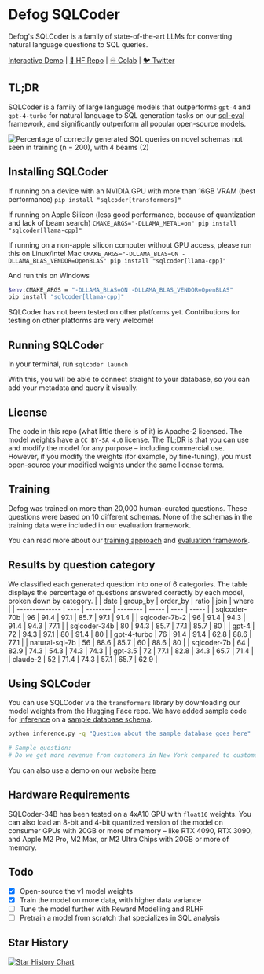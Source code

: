 # Defog SQLCoder
Defog's SQLCoder is a family of state-of-the-art LLMs for converting natural language questions to SQL queries.

[Interactive Demo](https://defog.ai/sqlcoder-demo/) | [🤗 HF Repo](https://huggingface.co/defog/sqlcoder-8b) | [♾️ Colab](https://colab.research.google.com/drive/1z4rmOEiFkxkMiecAWeTUlPl0OmKgfEu7?usp=sharing) | [🐦 Twitter](https://twitter.com/defogdata)

## TL;DR
SQLCoder is a family of large language models that outperforms `gpt-4` and `gpt-4-turbo` for natural language to SQL generation tasks on our [sql-eval](https://github.com/defog-ai/sql-eval) framework, and significantly outperform all popular open-source models.

![Percentage of correctly generated SQL queries on novel schemas not seen in training (n = 200), with 4 beams (2)](https://github.com/defog-ai/sqlcoder/assets/5008293/22b891db-2201-4b30-a52d-22376ba8ec86)


## Installing SQLCoder
If running on a device with an NVIDIA GPU with more than 16GB VRAM (best performance)
`pip install "sqlcoder[transformers]"`

If running on Apple Silicon (less good performance, because of quantization and lack of beam search)
`CMAKE_ARGS="-DLLAMA_METAL=on" pip install "sqlcoder[llama-cpp]"`

If running on a non-apple silicon computer without GPU access, please run this on Linux/Intel Mac
`CMAKE_ARGS="-DLLAMA_BLAS=ON -DLLAMA_BLAS_VENDOR=OpenBLAS" pip install "sqlcoder[llama-cpp]"`

And run this on Windows
```bash
$env:CMAKE_ARGS = "-DLLAMA_BLAS=ON -DLLAMA_BLAS_VENDOR=OpenBLAS"
pip install "sqlcoder[llama-cpp]"
```

SQLCoder has not been tested on other platforms yet. Contributions for testing on other platforms are very welcome!

## Running SQLCoder
In your terminal, run
`sqlcoder launch`

With this, you will be able to connect straight to your database, so you can add your metadata and query it visually.

## License
The code in this repo (what little there is of it) is Apache-2 licensed. The model weights have a `CC BY-SA 4.0` license. The TL;DR is that you can use and modify the model for any purpose – including commercial use. However, if you modify the weights (for example, by fine-tuning), you must open-source your modified weights under the same license terms.

## Training
Defog was trained on more than 20,000 human-curated questions. These questions were based on 10 different schemas. None of the schemas in the training data were included in our evaluation framework. 

You can read more about our [training approach](https://defog.ai/blog/open-sourcing-sqlcoder2-7b/) and [evaluation framework](https://defog.ai/blog/open-sourcing-sqleval/).

## Results by question category
We classified each generated question into one of 6 categories. The table displays the percentage of questions answered correctly by each model, broken down by category.
|                | date | group_by | order_by | ratio | join | where |
| -------------- | ---- | -------- | -------- | ----- | ---- | ----- |
| sqlcoder-70b   | 96   | 91.4     | 97.1     | 85.7  | 97.1 | 91.4  |
| sqlcoder-7b-2  | 96   | 91.4     | 94.3     | 91.4  | 94.3 | 77.1  |
| sqlcoder-34b   | 80   | 94.3     | 85.7     | 77.1  | 85.7 | 80    |
| gpt-4          | 72   | 94.3     | 97.1     | 80    | 91.4 | 80    |
| gpt-4-turbo    | 76   | 91.4     | 91.4     | 62.8  | 88.6 | 77.1  |
| natural-sql-7b | 56   | 88.6     | 85.7     | 60    | 88.6 | 80    |
| sqlcoder-7b    | 64   | 82.9     | 74.3     | 54.3  | 74.3 | 74.3  |
| gpt-3.5        | 72   | 77.1     | 82.8     | 34.3  | 65.7 | 71.4  |
| claude-2       | 52   | 71.4     | 74.3     | 57.1  | 65.7 | 62.9  |

## Using SQLCoder
You can use SQLCoder via the `transformers` library by downloading our model weights from the Hugging Face repo. We have added sample code for [inference](./inference.py) on a [sample database schema](./metadata.sql). 
```bash
python inference.py -q "Question about the sample database goes here"

# Sample question:
# Do we get more revenue from customers in New York compared to customers in San Francisco? Give me the total revenue for each city, and the difference between the two.
```

You can also use a demo on our website [here](https://defog.ai/sqlcoder-demo)

## Hardware Requirements
SQLCoder-34B has been tested on a 4xA10 GPU with `float16` weights. You can also load an 8-bit and 4-bit quantized version of the model on consumer GPUs with 20GB or more of memory – like RTX 4090, RTX 3090, and Apple M2 Pro, M2 Max, or M2 Ultra Chips with 20GB or more of memory.

## Todo

- [x] Open-source the v1 model weights
- [x] Train the model on more data, with higher data variance
- [ ] Tune the model further with Reward Modelling and RLHF
- [ ] Pretrain a model from scratch that specializes in SQL analysis

## Star History

[![Star History Chart](https://api.star-history.com/svg?repos=defog-ai/sqlcoder&type=Date)](https://star-history.com/#defog-ai/sqlcoder&Date)
